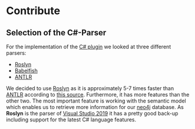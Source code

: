 # Contribute

## Selection of the C#-Parser

For the implementation of the [C# plugin](https://github.com/softvis-research/jqa-csharp-plugin) we looked at three different parsers:

* [Roslyn](https://github.com/dotnet/roslyn)
* [Babelfish](https://github.com/bblfsh)
* [ANTLR](https://github.com/antlr/grammars-v4/tree/master/csharp)

We decided to use [Roslyn](https://github.com/dotnet/roslyn) as it is approximately 5-7 times faster than 
[ANTLR](https://github.com/antlr/grammars-v4/tree/master/csharp) according to 
[this source](https://github.com/antlr/grammars-v4/tree/master/csharp). 
Furthermore, it has more features than the other two. The most important feature is working 
with the semantic model which enables us to retrieve more information for our [neo4j](https://neo4j.com/) database.
As __Roslyn__ is the parser of [Visual Studio 2019](https://visualstudio.microsoft.com/de/vs/) it has a pretty good 
back-up including support for the latest C# language features. 